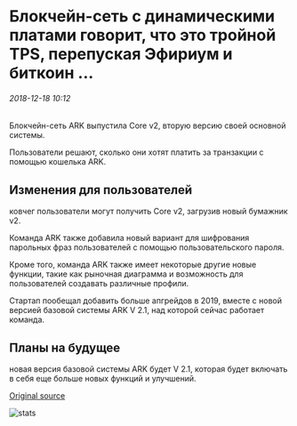 # Блокчейн-сеть с динамическими платами говорит, что это тройной TPS, перепуская Эфириум и биткоин ...

###### 2018-12-18 10:12

Блокчейн-сеть ARK выпустила Core v2, вторую версию своей основной системы.

Пользователи решают, сколько они хотят платить за транзакции с помощью кошелька ARK.

## Изменения для пользователей

ковчег пользователи могут получить Core v2, загрузив новый бумажник v2.

Команда ARK также добавила новый вариант для шифрования парольных фраз пользователей с помощью пользовательского пароля.

Кроме того, команда ARK также имеет некоторые другие новые функции, такие как рыночная диаграмма и возможность для пользователей создавать различные профили.

Стартап пообещал добавить больше апгрейдов в 2019, вместе с новой версией базовой системы ARK V 2.1, над которой сейчас работает команда.

## Планы на будущее

новая версия базовой системы ARK будет V 2.1, которая будет включать в себя еще больше новых функций и улучшений.

[Original source](https://cointelegraph.com/news/blockchain-network-with-dynamic-fees-says-it-triples-tps-overpassing-ethereum-and-bitcoin)

![stats](https://c.statcounter.com/11760860/0/a89fa40b/1/ "stats")